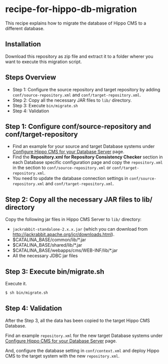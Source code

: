 # recipe-for-hippo-db-migration

This recipe explains how to migrate the database of Hippo CMS to a different database.

## Installation

Download this repository as zip file and extract it to a folder wherer you want to execute this migration script.

## Steps Overview

  - Step 1: Configure the source repository and target repository by adding ```conf/source-repository.xml``` and ```conf/target-repository.xml```.
  - Step 2: Copy all the necessary JAR files to ```lib/``` directory.
  - Step 3: Execute ```bin/migrate.sh```
  - Step 4: Validation

## Step 1: Configure conf/source-repository and conf/target-repository

- Find an example for your source and target Database systems under [Configure Hippo CMS for your Database Server](https://www.onehippo.org/library/deployment/configuring/databases.html) page.
- Find the **Repository.xml for Repository Consistency Checker** section in each Database specific configuration page and copy the ```repository.xml``` in the section to ```conf/source-repository.xml``` or ```conf/target-repository.xml```.
- You need to update the database connection settings in ```conf/source-repository.xml``` and ```conf/target-repository.xml```.

## Step 2: Copy all the necessary JAR files to lib/ directory

Copy the following jar files in Hippo CMS Server to ```lib/``` directory:

- ```jackrabbit-standalone-2.x.x.jar``` (which you can download from http://jackrabbit.apache.org/jcr/downloads.html).
- $CATALINA_BASE/common/lib/*.jar
- $CATALINA_BASE/shared/lib/*.jar
- $CATALINA_BASE/webapps/cms/WEB-INF/lib/*.jar
- All the necessary JDBC jar files

## Step 3: Execute bin/migrate.sh

Execute it.

```bash
$ sh bin/migrate.sh
```

## Step 4: Validation

After the Step 3, all the data has been copied to the target Hippo CMS Database.

Find an example ```repository.xml``` for the new target Database systems under [Configure Hippo CMS for your Database Server](https://www.onehippo.org/library/deployment/configuring/databases.html) page.

And, configure the database setting in ```conf/context.xml``` and deploy Hippo CMS to the target system with the new ```repository.xml```.
